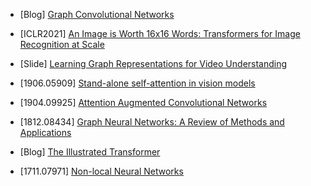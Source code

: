 - [Blog] [Graph Convolutional Networks](https://tkipf.github.io/graph-convolutional-networks/)

- [ICLR2021] [An Image is Worth 16x16 Words: Transformers for Image Recognition at Scale](https://openreview.net/forum?id=YicbFdNTTy)

- [Slide] [Learning Graph Representations for Video Understanding](http://valser.org/webinar/slide/slides/20190703/graph_tutorial_xiaolong.pdf)

- [1906.05909] [Stand-alone self-attention in vision models](https://arxiv.org/abs/1906.05909)

- [1904.09925] [Attention Augmented Convolutional Networks](https://arxiv.org/abs/1904.09925)

- [1812.08434] [Graph Neural Networks: A Review of Methods and Applications](https://arxiv.org/abs/1812.08434)

- [Blog] [The Illustrated Transformer](http://jalammar.github.io/illustrated-transformer/)

- [1711.07971] [Non-local Neural Networks](https://arxiv.org/abs/1711.07971)



